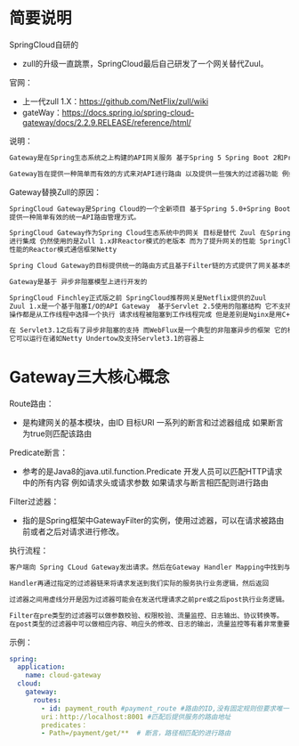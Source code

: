 # 简要说明
SpringCloud自研的
- zull的升级一直跳票，SpringCloud最后自己研发了一个网关替代Zuul。

官网：
- 上一代zull 1.X：https://github.com/NetFlix/zull/wiki
- gateWay：https://docs.spring.io/spring-cloud-gateway/docs/2.2.9.RELEASE/reference/html/

说明：
```bash
Gateway是在Spring生态系统之上构建的API网关服务 基于Spring 5 Spring Boot 2和Project Reactor等技术 

Gateway旨在提供一种简单而有效的方式来对API进行路由 以及提供一些强大的过滤器功能 例如 **熔断 限流 重试**等


```

Gateway替换Zull的原因：
```bash
SpringCloud Gateway是Spring Cloud的一个全新项目 基于Spring 5.0+Spring Boot 2.0和Project Reactor等技术开发的网关，它旨在为微服务架构
提供一种简单有效的统一API路由管理方式。

SpringCloud Gateway作为Spring Cloud生态系统中的网关 目标是替代 Zuul 在Spring Cloud 2.0以上版本中 没有对新版本的Zull 2.0以上最新高性能版本
进行集成 仍然使用的是Zull 1.x非Reactor模式的老版本 而为了提升网关的性能 SpringCloud Gateway是基于WebFlux框架实现的 而 WebFlux框架底层则使用了高
性能的Reactor模式通信框架Netty

Spring Cloud Gateway的目标提供统一的路由方式且基于Filter链的方式提供了网关基本的功能 例如 安全 监控/指标 和限流

Gateway是基于 异步非阻塞模型上进行开发的

SpringCloud Finchley正式版之前 SpringCloud推荐网关是Netflix提供的Zuul
Zuul 1.x是一个基于阻塞I/O的API Gateway  基于Servlet 2.5使用的阻塞结构 它不支持任何长链接 如WebSocket Zull的设计模式和Nginx较像 每次IO
操作都是从工作线程中选择一个执行 请求线程被阻塞到工作线程完成 但是差别是Nginx是用C++实现 ZUll用Java实现 而JVM本身会有第一次加载较慢的情况 使Zuul得性能相对较差

在 Servlet3.1之后有了异步非阻塞的支持 而WebFlux是一个典型的非阻塞异步的框架 它的核心是基于Reactor的相关API实现的 相对于传统的web框架来说
它可以运行在诸如Netty Undertow及支持Servlet3.1的容器上 

```

# Gateway三大核心概念
Route路由：
- 是构建网关的基本模块，由ID 目标URI 一系列的断言和过滤器组成 如果断言为true则匹配该路由

Predicate断言：
- 参考的是Java8的java.util.function.Predicate 开发人员可以匹配HTTP请求中的所有内容 例如请求头或请求参数 如果请求与断言相匹配则进行路由

Filter过滤器：
- 指的是Spring框架中GatewayFilter的实例，使用过滤器，可以在请求被路由前或者之后对请求进行修改。

执行流程：
```markdown
客户端向 Spring CLoud Gateway发出请求。然后在Gateway Handler Mapping中找到与请求相匹配的路由，将其发送到Gateway Web Handler。

Handler再通过指定的过滤器链来将请求发送到我们实际的服务执行业务逻辑，然后返回

过滤器之间用虚线分开是因为过滤器可能会在发送代理请求之前pre或之后post执行业务逻辑。

Filter在pre类型的过滤器可以做参数校验、权限校验、流量监控、日志输出、协议转换等。
在post类型的过滤器中可以做相应内容、响应头的修改、日志的输出，流量监控等有着非常重要的作用。


```

示例：
```yaml
spring:
  application:
    name: cloud-gateway
  cloud:
    gateway:
      routes:
        - id: payment_routh #payment_route #路由的ID,没有固定规则但要求唯一，建议配合服务名
        uri：http://localhost:8001 #匹配后提供服务的路由地址
        predicates：
        - Path=/payment/get/**  # 断言，路径相匹配的进行路由
```




















